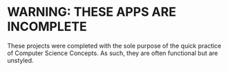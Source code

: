 # WARNING: THESE APPS ARE INCOMPLETE

These projects were completed with the sole purpose of the quick practice of Computer Science Concepts.  As such, they are often functional but are unstyled.